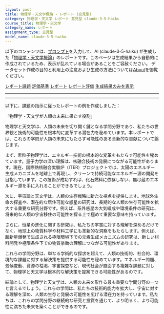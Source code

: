 ```yaml
---
layout: post
title: 物理学・天文学概論 - レポート (意見型)
category: 物理学・天文学 レポート 意見型 claude-3-5-haiku
course_title: 物理学・天文学
category_name: レポート
assignment_type: 意見型
model_name: claude-3-5-haiku
---
```


以下のコンテンツは、[プロンプト](http://127.0.0.1:8000/generated/物理学・天文学/claude-3-5-haiku/prompt_レポート-意見型.md)を入力して、AI (claude-3-5-haiku) が生成した「[物理学・天文学概論](/contents/物理学・天文学/)」のレポートです。このページは生成結果から自動的に作成されているため、表示が乱れている場合があることをご容赦ください。
データセット作成の目的と利用上の注意および生成の方法については[About](/About)を御覧ください。

[レポート課題](../レポート課題-意見型)
[評価基準](../評価基準-意見型)
[レポート](../レポート-意見型)
[レポート評価](../レポート評価-意見型)
[生成結果のみを表示](http://127.0.0.1:8000/generated/物理学・天文学/claude-3-5-haiku/レポート-意見型.md)
  

***
***
  
以下に、課題の指示に従ったレポートの例を作成しました：

「物理学・天文学が人類の未来に果たす役割」

物理学と天文学は、人類の未来を切り開く鍵となる学問分野であり、私たちの世界観と技術的可能性を根本的に変革する潜在力を秘めています。本レポートでは、これらの学問が人類の未来にもたらす可能性のある革新的な貢献について論じます。

まず、素粒子物理学は、エネルギー技術の根本的な変革をもたらす可能性を秘めています。量子力学の深い理解は、核融合技術の発展につながる可能性があります。現在、国際熱核融合実験炉（ITER）プロジェクトでは、太陽のエネルギー生成メカニズムを地球上で再現し、クリーンで持続可能なエネルギー源の開発を目指しています。この技術が成功すれば、化石燃料に依存しない、無尽蔵のエネルギー源を手に入れることができるでしょう。

次に、宇宙論と天文学は、人類の生存戦略に新たな視点を提供します。地球外生命の探査や、潜在的な居住可能な惑星の研究は、長期的な人類の生存可能性を拡大する重要な研究分野です。例えば、系外惑星の大気組成や環境条件の研究は、将来的な人類の宇宙移住の可能性を探る上で極めて重要な意味を持っています。

さらに、恒星の進化に関する研究は、私たちの宇宙に対する理解を深めるだけでなく、地球上の物質科学や材料工学にも革新的な洞察をもたらします。例えば、超新星爆発で生成される極限環境下での元素生成メカニズムの研究は、新しい材料開発や極限条件下での物質挙動の理解につながる可能性があります。

これらの学問分野は、単なる学術的な探求を超えて、人類の技術的、社会的、環境的な課題に対する解決策を提供する可能性を秘めています。エネルギー問題、気候変動、資源の枯渇、宇宙探査など、現代社会が直面する複雑な課題に対して、物理学と天文学は根本的な解決策を提案できる可能性があるのです。

結論として、物理学と天文学は、人類の未来を形作る最も重要な学問分野の一つと言えるでしょう。これらの学問は、私たちの技術的能力を拡大し、宇宙に対する理解を深め、人類の生存と発展の可能性を広げる潜在力を持っています。私たちは、これらの学問分野の継続的な研究と投資を通じて、より明るく、より可能性に満ちた未来を築くことができるのです。
